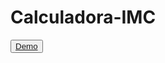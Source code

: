 # Calculadora-IMC

<button><a href="https://gilamastra.github.io/Calculadora-IMC/">Demo</a></button>
